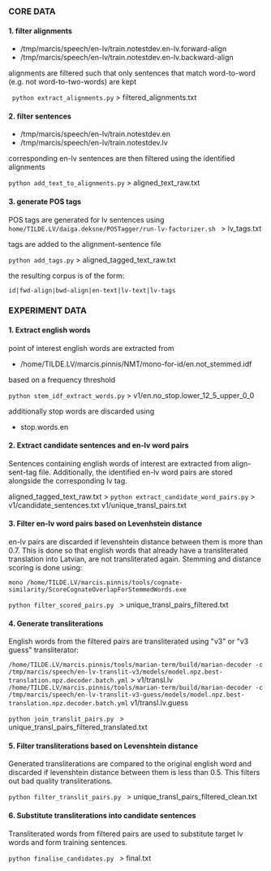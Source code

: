 ### CORE DATA

#### 1. filter alignments

- /tmp/marcis/speech/en-lv/train.notestdev.en-lv.forward-align
- /tmp/marcis/speech/en-lv/train.notestdev.en-lv.backward-align

alignments are filtered such that only sentences that match word-to-word (e.g. not word-to-two-words) are kept

``` python extract_alignments.py``` > filtered_alignments.txt

#### 2. filter sentences

- /tmp/marcis/speech/en-lv/train.notestdev.en
- /tmp/marcis/speech/en-lv/train.notestdev.lv

corresponding en-lv sentences are then filtered using the identified alignments

```python add_text_to_alignments.py``` > aligned_text_raw.txt

#### 3. generate POS tags

POS tags are generated for lv sentences using
```home/TILDE.LV/daiga.deksne/POSTagger/run-lv-factorizer.sh ``` > lv_tags.txt

tags are added to the alignment-sentence file

``` python add_tags.py ``` > aligned_tagged_text_raw.txt

the resulting corpus is of the form:

``` id|fwd-align|bwd-align|en-text|lv-text|lv-tags ```

### EXPERIMENT DATA

#### 1. Extract english words

point of interest english words are extracted from

- /home/TILDE.LV/marcis.pinnis/NMT/mono-for-id/en.not_stemmed.idf

based on a frequency threshold

``` python stem_idf_extract_words.py ``` > v1/en.no_stop.lower_12_5_upper_0_0

additionally stop words are discarded using

- stop.words.en

#### 2. Extract candidate sentences and en-lv word pairs

Sentences containing english words of interest are extracted from align-sent-tag file.
Additionally, the identified en-lv word pairs are stored alongside the corresponding lv tag.

aligned_tagged_text_raw.txt > ``` python extract_candidate_word_pairs.py ``` > v1/candidate_sentences.txt v1/unique_transl_pairs.txt

#### 3. Filter en-lv word pairs based on Levenhstein distance

en-lv pairs are discarded if levenshtein distance between them is more than 0.7. 
This is done so that english words that already have a transliterated translation into Latvian, are not transliterated again.
Stemming and distance scoring is done using:

```mono /home/TILDE.LV/marcis.pinnis/tools/cognate-similarity/ScoreCognateOverlapForStemmedWords.exe```

``` python filter_scored_pairs.py  ``` > unique_transl_pairs_filtered.txt

#### 4. Generate transliterations
English words from the filtered pairs are transliterated using "v3" or "v3 guess" transliterator:

```/home/TILDE.LV/marcis.pinnis/tools/marian-term/build/marian-decoder -c /tmp/marcis/speech/en-lv-translit-v3/models/model.npz.best-translation.npz.decoder.batch.yml``` > v1/transl.lv
```/home/TILDE.LV/marcis.pinnis/tools/marian-term/build/marian-decoder -c /tmp/marcis/speech/en-lv-translit-v3-guess/models/model.npz.best-translation.npz.decoder.batch.yml``` v1/transl.lv.guess

``` python join_translit_pairs.py  ``` > unique_transl_pairs_filtered_translated.txt



#### 5. Filter transliterations based on Levenshtein distance

Generated transliterations are compared to the original english word and discarded if levenshtein distance between them is less than 0.5.
This filters out bad quality transliterations.

``` python filter_translit_pairs.py  ``` > unique_transl_pairs_filtered_clean.txt

#### 6. Substitute transliterations into candidate sentences

Transliterated words from filtered pairs are used to substitute target lv words and form training sentences.

``` python finalise_candidates.py  ``` > final.txt












  







